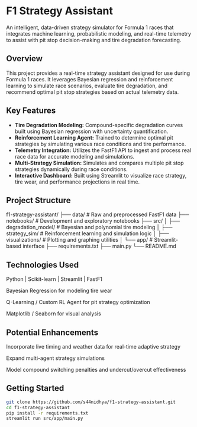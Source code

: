 
#  F1 Strategy Assistant

An intelligent, data-driven strategy simulator for Formula 1 races that integrates machine learning, probabilistic modeling, and real-time telemetry to assist with pit stop decision-making and tire degradation forecasting.

##  Overview

This project provides a real-time strategy assistant designed for use during Formula 1 races. It leverages Bayesian regression and reinforcement learning to simulate race scenarios, evaluate tire degradation, and recommend optimal pit stop strategies based on actual telemetry data.

##  Key Features

-  **Tire Degradation Modeling:** Compound-specific degradation curves built using Bayesian regression with uncertainty quantification.
-  **Reinforcement Learning Agent:** Trained to determine optimal pit strategies by simulating various race conditions and tire performance.
-  **Telemetry Integration:** Utilizes the FastF1 API to ingest and process real race data for accurate modeling and simulations.
-  **Multi-Strategy Simulation:** Simulates and compares multiple pit stop strategies dynamically during race conditions.
-  **Interactive Dashboard:** Built using Streamlit to visualize race strategy, tire wear, and performance projections in real time.

##  Project Structure

f1-strategy-assistant/
├── data/ # Raw and preprocessed FastF1 data
├── notebooks/ # Development and exploratory notebooks
├── src/
│ ├── degradation_model/ # Bayesian and polynomial tire modeling
│ ├── strategy_sim/ # Reinforcement learning and simulation logic
│ ├── visualizations/ # Plotting and graphing utilities
│ └── app/ # Streamlit-based interface
├── requirements.txt
├── main.py
└── README.md

## Technologies Used
Python | Scikit-learn | Streamlit | FastF1

Bayesian Regression for modeling tire wear

Q-Learning / Custom RL Agent for pit strategy optimization

Matplotlib / Seaborn for visual analysis

## Potential Enhancements
Incorporate live timing and weather data for real-time adaptive strategy

Expand multi-agent strategy simulations

Model compound switching penalties and undercut/overcut effectiveness

##  Getting Started

```bash
git clone https://github.com/s44nidhya/f1-strategy-assistant.git
cd f1-strategy-assistant
pip install -r requirements.txt
streamlit run src/app/main.py

